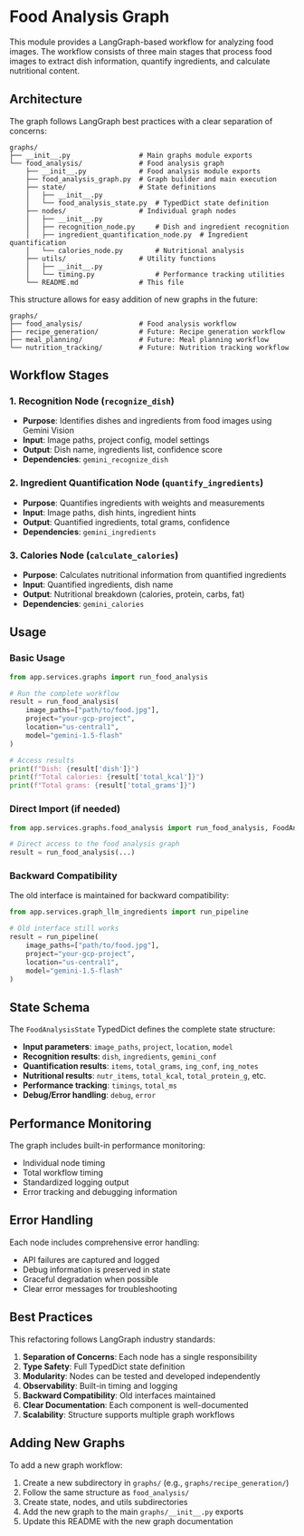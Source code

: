 # Food Analysis Graph

This module provides a LangGraph-based workflow for analyzing food images. The workflow consists of three main stages that process food images to extract dish information, quantify ingredients, and calculate nutritional content.

## Architecture

The graph follows LangGraph best practices with a clear separation of concerns:

```
graphs/
├── __init__.py                 # Main graphs module exports
└── food_analysis/              # Food analysis graph
    ├── __init__.py             # Food analysis module exports
    ├── food_analysis_graph.py  # Graph builder and main execution
    ├── state/                  # State definitions
    │   ├── __init__.py
    │   └── food_analysis_state.py  # TypedDict state definition
    ├── nodes/                  # Individual graph nodes
    │   ├── __init__.py
    │   ├── recognition_node.py     # Dish and ingredient recognition
    │   ├── ingredient_quantification_node.py  # Ingredient quantification
    │   └── calories_node.py        # Nutritional analysis
    ├── utils/                  # Utility functions
    │   ├── __init__.py
    │   └── timing.py               # Performance tracking utilities
    └── README.md               # This file
```

This structure allows for easy addition of new graphs in the future:

```
graphs/
├── food_analysis/              # Food analysis workflow
├── recipe_generation/          # Future: Recipe generation workflow
├── meal_planning/              # Future: Meal planning workflow
└── nutrition_tracking/         # Future: Nutrition tracking workflow
```

## Workflow Stages

### 1. Recognition Node (`recognize_dish`)

- **Purpose**: Identifies dishes and ingredients from food images using Gemini Vision
- **Input**: Image paths, project config, model settings
- **Output**: Dish name, ingredients list, confidence score
- **Dependencies**: `gemini_recognize_dish`

### 2. Ingredient Quantification Node (`quantify_ingredients`)

- **Purpose**: Quantifies ingredients with weights and measurements
- **Input**: Image paths, dish hints, ingredient hints
- **Output**: Quantified ingredients, total grams, confidence
- **Dependencies**: `gemini_ingredients`

### 3. Calories Node (`calculate_calories`)

- **Purpose**: Calculates nutritional information from quantified ingredients
- **Input**: Quantified ingredients, dish name
- **Output**: Nutritional breakdown (calories, protein, carbs, fat)
- **Dependencies**: `gemini_calories`

## Usage

### Basic Usage

```python
from app.services.graphs import run_food_analysis

# Run the complete workflow
result = run_food_analysis(
    image_paths=["path/to/food.jpg"],
    project="your-gcp-project",
    location="us-central1",
    model="gemini-1.5-flash"
)

# Access results
print(f"Dish: {result['dish']}")
print(f"Total calories: {result['total_kcal']}")
print(f"Total grams: {result['total_grams']}")
```

### Direct Import (if needed)

```python
from app.services.graphs.food_analysis import run_food_analysis, FoodAnalysisState

# Direct access to the food analysis graph
result = run_food_analysis(...)
```

### Backward Compatibility

The old interface is maintained for backward compatibility:

```python
from app.services.graph_llm_ingredients import run_pipeline

# Old interface still works
result = run_pipeline(
    image_paths=["path/to/food.jpg"],
    project="your-gcp-project",
    location="us-central1",
    model="gemini-1.5-flash"
)
```

## State Schema

The `FoodAnalysisState` TypedDict defines the complete state structure:

- **Input parameters**: `image_paths`, `project`, `location`, `model`
- **Recognition results**: `dish`, `ingredients`, `gemini_conf`
- **Quantification results**: `items`, `total_grams`, `ing_conf`, `ing_notes`
- **Nutritional results**: `nutr_items`, `total_kcal`, `total_protein_g`, etc.
- **Performance tracking**: `timings`, `total_ms`
- **Debug/Error handling**: `debug`, `error`

## Performance Monitoring

The graph includes built-in performance monitoring:

- Individual node timing
- Total workflow timing
- Standardized logging output
- Error tracking and debugging information

## Error Handling

Each node includes comprehensive error handling:

- API failures are captured and logged
- Debug information is preserved in state
- Graceful degradation when possible
- Clear error messages for troubleshooting

## Best Practices

This refactoring follows LangGraph industry standards:

1. **Separation of Concerns**: Each node has a single responsibility
2. **Type Safety**: Full TypedDict state definition
3. **Modularity**: Nodes can be tested and developed independently
4. **Observability**: Built-in timing and logging
5. **Backward Compatibility**: Old interfaces maintained
6. **Clear Documentation**: Each component is well-documented
7. **Scalability**: Structure supports multiple graph workflows

## Adding New Graphs

To add a new graph workflow:

1. Create a new subdirectory in `graphs/` (e.g., `graphs/recipe_generation/`)
2. Follow the same structure as `food_analysis/`
3. Create state, nodes, and utils subdirectories
4. Add the new graph to the main `graphs/__init__.py` exports
5. Update this README with the new graph documentation
